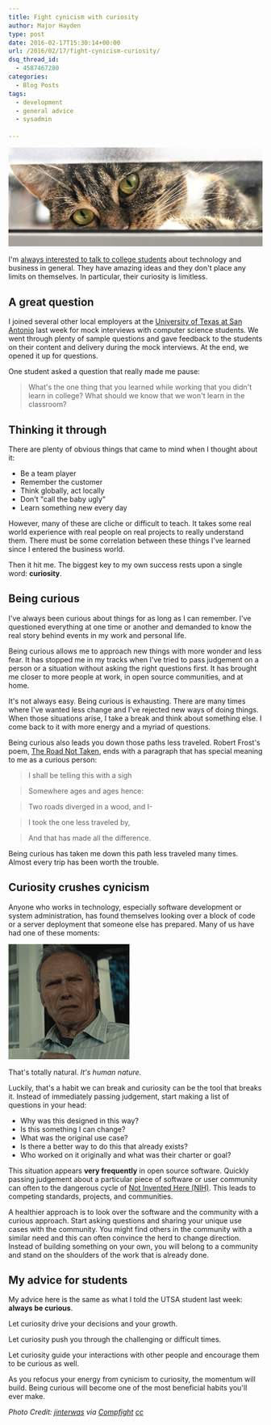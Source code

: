 ```yaml
---
title: Fight cynicism with curiosity
author: Major Hayden
type: post
date: 2016-02-17T15:30:14+00:00
url: /2016/02/17/fight-cynicism-curiosity/
dsq_thread_id:
  - 4587467280
categories:
  - Blog Posts
tags:
  - development
  - general advice
  - sysadmin

---
```

![cover]

I'm [always interested to talk to college students][1] about technology and business in general. They have amazing ideas and they don't place any limits on themselves. In particular, their curiosity is limitless.

## A great question

I joined several other local employers at the [University of Texas at San Antonio][2] last week for mock interviews with computer science students. We went through plenty of sample questions and gave feedback to the students on their content and delivery during the mock interviews. At the end, we opened it up for questions.

One student asked a question that really made me pause:

> What's the one thing that you learned while working that you didn't learn in college? What should we know that we won't learn in the classroom?

## Thinking it through

There are plenty of obvious things that came to mind when I thought about it:

  * Be a team player
  * Remember the customer
  * Think globally, act locally
  * Don't "call the baby ugly"
  * Learn something new every day

However, many of these are cliche or difficult to teach. It takes some real world experience with real people on real projects to really understand them. There must be some correlation between these things I've learned since I entered the business world.

Then it hit me. The biggest key to my own success rests upon a single word: **curiosity**.

## Being curious

I've always been curious about things for as long as I can remember. I've questioned everything at one time or another and demanded to know the real story behind events in my work and personal life.

Being curious allows me to approach new things with more wonder and less fear. It has stopped me in my tracks when I've tried to pass judgement on a person or a situation without asking the right questions first. It has brought me closer to more people at work, in open source communities, and at home.

It's not always easy. Being curious is exhausting. There are many times where I've wanted less change and I've rejected new ways of doing things. When those situations arise, I take a break and think about something else. I come back to it with more energy and a myriad of questions.

Being curious also leads you down those paths less traveled. Robert Frost's poem, [The Road Not Taken][4], ends with a paragraph that has special meaning to me as a curious person:

> I shall be telling this with a sigh

> Somewhere ages and ages hence:

> Two roads diverged in a wood, and I-

> I took the one less traveled by,

> And that has made all the difference.

Being curious has taken me down this path less traveled many times. Almost every trip has been worth the trouble.

## Curiosity crushes cynicism

Anyone who works in technology, especially software development or system administration, has found themselves looking over a block of code or a server deployment that someone else has prepared. Many of us have had one of these moments:

<a href="/wp-content/uploads/2016/02/clint_eastwood_disgusted.gif" rel="attachment wp-att-6087"><img src="/wp-content/uploads/2016/02/clint_eastwood_disgusted.gif" alt="I shall be telling this with a sigh Somewhere ages and ages hence: Two roads diverged in a wood, and I-- I took the one less traveled by, And that has made all the difference." width="240" height="228" class="aligncenter size-full wp-image-6087" /></a>

That's totally natural. _It's human nature._

Luckily, that's a habit we can break and curiosity can be the tool that breaks it. Instead of immediately passing judgement, start making a list of questions in your head:

  * Why was this designed in this way?
  * Is this something I can change?
  * What was the original use case?
  * Is there a better way to do this that already exists?
  * Who worked on it originally and what was their charter or goal?

This situation appears **very frequently** in open source software. Quickly passing judgement about a particular piece of software or user community can often to the dangerous cycle of [Not Invented Here (NIH)][5]. This leads to competing standards, projects, and communities.

A healthier approach is to look over the software and the community with a curious approach. Start asking questions and sharing your unique use cases with the community. You might find others in the community with a similar need and this can often convince the herd to change direction. Instead of building something on your own, you will belong to a community and stand on the shoulders of the work that is already done.

## My advice for students

My advice here is the same as what I told the UTSA student last week: **always be curious**.

Let curiosity drive your decisions and your growth.

Let curiosity push you through the challenging or difficult times.

Let curiosity guide your interactions with other people and encourage them to be curious as well.

As you refocus your energy from cynicism to curiosity, the momentum will build. Being curious will become one of the most beneficial habits you'll ever make.

_Photo Credit: [jinterwas][6] via [Compfight][7] [cc][8]_

 [1]: /2015/11/10/talking-to-college-students-about-information-security/
 [2]: http://utsa.edu
 [4]: http://www.poetryfoundation.org/poem/173536
 [5]: https://en.wikipedia.org/wiki/Not_invented_here
 [6]: https://www.flickr.com/photos/32135758@N02/15447911129/
 [7]: http://compfight.com
 [8]: https://creativecommons.org/licenses/by-nc/2.0/
 [cover]: /wp-content/uploads/2016/02/15447911129_b53e184b14_b-e1455722957400.jpg
